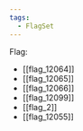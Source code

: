```yaml
---
tags:
  - FlagSet
---
```

Flag:
- [[flag_12064]]
- [[flag_12065]]
- [[flag_12066]]
- [[flag_12099]]
- [[flag_2]]
- [[flag_12055]]
